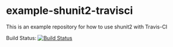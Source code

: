 example-shunit2-travisci
========================

This is an example repository for how to use shunit2 with Travis-CI

Build Status:
[![Build Status](https://travis-ci.org/martinseener/example-shunit2-travisci.svg)](https://travis-ci.org/martinseener/example-shunit2-travisci)